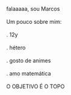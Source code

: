 falaaaaa, sou Marcos  <br><br>
Um pouco sobre mim:<br><br>
. 12y<br><br>
. hétero<br><br>
. gosto de animes<br><br>
. amo matemática<br><br>
O OBJETIVO É O TOPO
